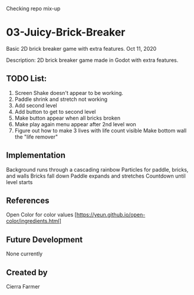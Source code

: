 Checking repo mix-up

# 03-Juicy-Brick-Breaker
Basic 2D brick breaker game with extra features. Oct 11, 2020

Description:
2D brick breaker game made in Godot with extra features. 

## TODO List:
1. Screen Shake doesn't appear to be working. 
2. Paddle shrink and stretch not working
3. Add second level
4. Add button to get to second level
5. Make button appear when all bricks broken
6. Make play again menu appear after 2nd level won
7. Figure out how to make 3 lives with life count visible
        Make bottom wall the "life remover"


## Implementation
Background runs through a cascading rainbow
Particles for paddle, bricks, and walls
Bricks fall down
Paddle expands and stretches
Countdown until level starts 

## References
Open Color for color values [https://yeun.github.io/open-color/ingredients.html]

## Future Development
None currently

## Created by
Cierra Farmer
